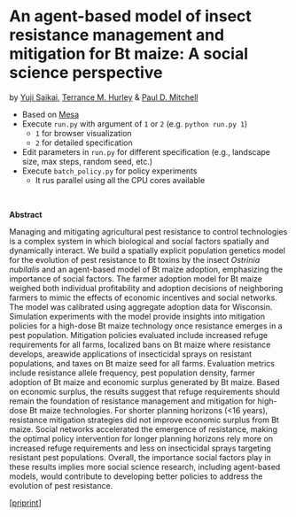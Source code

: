 # An agent-based model of insect resistance management and mitigation for Bt maize: A social science perspective
by [Yuji Saikai](https:yujisaikai.com), [Terrance M. Hurley](https://www.apec.umn.edu/people/terrance-hurley) & [Paul D. Mitchell](https://aae.wisc.edu/faculty/pdmitchell/)

- Based on [Mesa](https://github.com/projectmesa/mesa)
- Execute ``run.py`` with argument of ``1`` or ``2`` (e.g. ``python run.py 1``)
  - ``1`` for browser visualization
  - ``2`` for detailed specification
- Edit parameters in ``run.py`` for different specification (e.g., landscape size, max steps, random seed, etc.)
- Execute ``batch_policy.py`` for policy experiments
  - It rus parallel using all the CPU cores available

&nbsp;

**Abstract**

Managing and mitigating agricultural pest resistance to control technologies is a complex system in which biological and social factors spatially and dynamically interact. We build a spatially explicit population genetics model for the evolution of pest resistance to Bt toxins by the insect *Ostrinia nubilalis* and an agent-based model of Bt maize adoption, emphasizing the importance of social factors. The farmer adoption model for Bt maize weighed both individual profitability and adoption decisions of neighboring farmers to mimic the effects of economic incentives and social networks. The model was calibrated using aggregate adoption data for Wisconsin. Simulation experiments with the model provide insights into mitigation policies for a high-dose Bt maize technology once resistance emerges in a pest population. Mitigation policies evaluated include increased refuge requirements for all farms, localized bans on Bt maize where resistance develops, areawide applications of insecticidal sprays on resistant populations, and taxes on Bt maize seed for all farms. Evaluation metrics include resistance allele frequency, pest population density, farmer adoption of Bt maize and economic surplus generated by Bt maize. Based on economic surplus, the results suggest that refuge requirements should remain the foundation of resistance management and mitigation for high-dose Bt maize technologies. For shorter planning horizons (<16 years), resistance mitigation strategies did not improve economic surplus from Bt maize. Social networks accelerated the emergence of resistance, making the optimal policy intervention for longer planning horizons rely more on increased refuge requirements and less on insecticidal sprays targeting resistant pest populations. Overall, the importance social factors play in these results implies more social science research, including agent-based models, would contribute to developing better policies to address the evolution of pest resistance.

[[priprint](btabm.pdf)]
